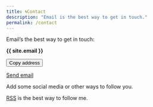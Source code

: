 ```yaml
---
title: 🌀Contact
description: "Email is the best way to get in touch."
permalink: /contact
--- 
```




Email’s the best way to get in touch: 

**{{ site.email }}**

<div class="tag-list copy-buttons">

<button class="btn btn-default" onclick="copyEmailtoClipboard('{{site.email}}')">Copy address</button>

<a href="mailto:{{site.email}}">Send email</a>
</div>

Add some social media or other ways to follow you.

[RSS](/rss) is the best way to follow me.

<script>

// copy email to clipboard

function copyEmailtoClipboard() {
    navigator.clipboard.writeText((arguments[0]));
}

</script>
